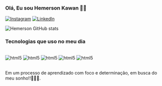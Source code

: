 ### Olá, Eu sou Hemerson Kawan 🖐🏻


[![Instagram](https://img.shields.io/badge/Instagram-E4405F?style=for-the-badge&logo=instagram&logoColor=white)](https://instagram.com/hemersonkawann)
[![Linkedln](https://img.shields.io/badge/LinkedIn-0077B5?style=for-the-badge&logo=linkedin&logoColor=white)](https://linkedin.com/in/hemerson-ramos-577269215)

![Hemerson GitHub stats](https://github-readme-stats.vercel.app/api?username=Hemersonkramos&theme=dracula)

### Tecnologias que uso no meu dia
<div style="dispaly inline_block"><br/>
  <img aling="center" alt="html5" src="https://img.shields.io/badge/HTML5-E34F26?style=for-the-badge&logo=html5&logoColor=white"/>
  <img aling="center" alt="html5" src="https://img.shields.io/badge/CSS3-1572B6?style=for-the-badge&logo=css3&logoColor=white"/>
  <img aling="center" alt="html5" src="https://img.shields.io/badge/JavaScript-323330?style=for-the-badge&logo=javascript&logoColor=F7DF1E"/>
  <img aling="center" alt="html5" src="https://img.shields.io/badge/Python-14354C?style=for-the-badge&logo=python&logoColor=white"/>
  <img aling="center" alt="html5" src="https://img.shields.io/badge/Java-ED8B00?style=for-the-badge&logo=openjdk&logoColor=white"/>
<div><br/>

Em um processo de aprendizado com foco e determinação, em busca do meu sonho!!👨🏻‍💻.



